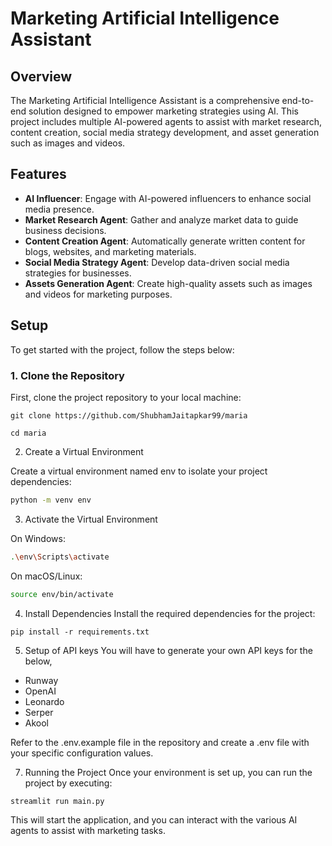 # Marketing Artificial Intelligence Assistant

## Overview

The Marketing Artificial Intelligence Assistant is a comprehensive end-to-end solution designed to empower marketing strategies using AI. This project includes multiple AI-powered agents to assist with market research, content creation, social media strategy development, and asset generation such as images and videos.

## Features

- **AI Influencer**: Engage with AI-powered influencers to enhance social media presence.
- **Market Research Agent**: Gather and analyze market data to guide business decisions.
- **Content Creation Agent**: Automatically generate written content for blogs, websites, and marketing materials.
- **Social Media Strategy Agent**: Develop data-driven social media strategies for businesses.
- **Assets Generation Agent**: Create high-quality assets such as images and videos for marketing purposes.

## Setup

To get started with the project, follow the steps below:

### 1. Clone the Repository

First, clone the project repository to your local machine:

```
git clone https://github.com/ShubhamJaitapkar99/maria
```
```
cd maria
```

2. Create a Virtual Environment
   
Create a virtual environment named env to isolate your project dependencies:
```bash
python -m venv env
```

3. Activate the Virtual Environment

On Windows:
```bash
.\env\Scripts\activate
```
On macOS/Linux:
```bash
source env/bin/activate
```

4. Install Dependencies
Install the required dependencies for the project:

```
pip install -r requirements.txt
```

5. Setup of API keys
You will have to generate your own API keys for the below,
- Runway
- OpenAI
- Leonardo
- Serper
- Akool

Refer to the .env.example file in the repository and create a .env file with your specific configuration values.

7. Running the Project
Once your environment is set up, you can run the project by executing:

```
streamlit run main.py
```
This will start the application, and you can interact with the various AI agents to assist with marketing tasks.

